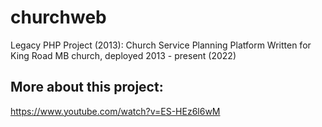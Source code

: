 # churchweb
Legacy PHP Project (2013): Church Service Planning Platform
Written for King Road MB church, deployed 2013 - present (2022)

## More about this project:
https://www.youtube.com/watch?v=ES-HEz6l6wM
